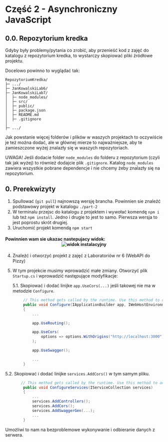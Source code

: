 # Część 2 - Asynchroniczny JavaScript

## 0.0. Repozytorium kredka

Gdyby były problemy/pytania co zrobić, aby przenieść kod z zajęć do katalogu z repozytorium kredka, to wystarczy skopiować pliki źródłowe projektu.

Docelowo powinno to wyglądać tak:

```
RepozytoriumKredka/
├─ .../
├─ JanKowalskiLab6/
├─ JanKowalskiLab7/
│  ├─ node_modules/
│  ├─ src/
│  ├─ public/
│  ├─ package.json
│  ├─ README.md
│  ├─ .gitignore
│
├─ .../
```

Jak powstanie więcej folderów i plików w waszych projektach to oczywiście je też można dodać, ale w głównej mierze to najważniejsze, aby te zamieszczone wyżej znalazły się w waszych repozytoriach.

UWAGA! Jeśli dodacie folder `node_modules` do folderu z repozytorium (czyli tak jak wyżej) to również dodajcie plik `.gitignore`. Katalog `node_modules` zawiera wszystkie pobrane dependencje i nie chcemy żeby znalazły się na repozytorium.

## 0. Prerekwizyty

1. Spullować (`git pull`) najnowszą wersję brancha. Powinnien sie znaleźć podstawowy projekt w katalogu `./part-2`
2. W terminalu przejsc do katalogu z projektem i wywołać komendę `npm i` lub też `npm install`. Jedno i drugie to jest to samo. Pierwsza wersja to jest poprostu skrót drugiej.
3. Uruchomić projekt komendą `npm start`

#### Powinnien wam sie ukazac nastepujacy widok: <div style="width:fit-content;margin:auto">![widok instalacyjny](https://i.imgur.com/k4ZTjs2.png 'widok')</div>

4. Znaleźć i otworzyć projekt z zajęć z Laboratoriów nr 6 (WebAPI do Pizzy)
5. W tym projekcie musimy wprowadzić małe zmiany. Otworzyć plik `Startup.cs` i wprowadzić następujące modyfikacje:

    5.1. Skopiować i dodać linijke `app.UseCors(...)` jeśli takowej nie ma w metodzie `Configure`.

```C#
        // This method gets called by the runtime. Use this method to configure the HTTP request pipeline.
        public void Configure(IApplicationBuilder app, IWebHostEnvironment env)
        {
            ...

            app.UseRouting();

            app.UseCors(
                options => options.WithOrigins("http://localhost:3000").AllowAnyMethod().AllowAnyHeader()
            );

            app.UseSwagger();

            ...
        }
```

5.2. Skopiować i dodać linijke `services.AddCors()` w tym samym pliku.

```C#
       // This method gets called by the runtime. Use this method to add services to the container.
        public void ConfigureServices(IServiceCollection services)
        {
            ...
            services.AddControllers();
            services.AddCors();
            services.AddSwaggerGen(...);
            ...
        }
```

Umożliwi to nam na bezproblemowe wykonywanie i odbieranie danych z serwera.
